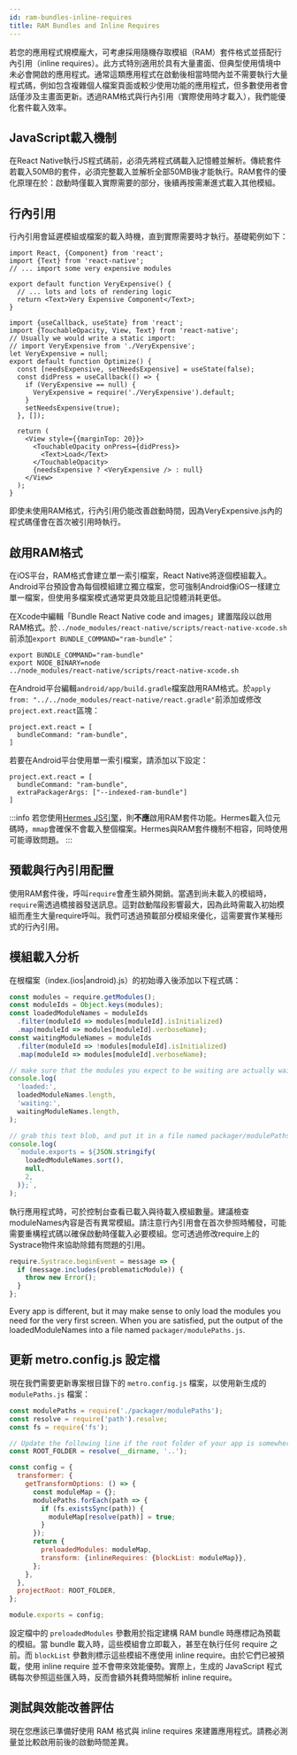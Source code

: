 ```yaml
---
id: ram-bundles-inline-requires
title: RAM Bundles and Inline Requires
---
```


若您的應用程式規模龐大，可考慮採用隨機存取模組（RAM）套件格式並搭配行內引用（inline requires）。此方式特別適用於具有大量畫面、但典型使用情境中未必會開啟的應用程式。通常這類應用程式在啟動後相當時間內並不需要執行大量程式碼，例如包含複雜個人檔案頁面或較少使用功能的應用程式，但多數使用者會話僅涉及主畫面更新。透過RAM格式與行內引用（實際使用時才載入），我們能優化套件載入效率。

## JavaScript載入機制

在React Native執行JS程式碼前，必須先將程式碼載入記憶體並解析。傳統套件若載入50MB的套件，必須完整載入並解析全部50MB後才能執行。RAM套件的優化原理在於：啟動時僅載入實際需要的部分，後續再按需漸進式載入其他模組。

## 行內引用

行內引用會延遲模組或檔案的載入時機，直到實際需要時才執行。基礎範例如下：

```tsx title="VeryExpensive.tsx"
import React, {Component} from 'react';
import {Text} from 'react-native';
// ... import some very expensive modules

export default function VeryExpensive() {
  // ... lots and lots of rendering logic
  return <Text>Very Expensive Component</Text>;
}
```

```tsx title="Optimized.tsx"
import {useCallback, useState} from 'react';
import {TouchableOpacity, View, Text} from 'react-native';
// Usually we would write a static import:
// import VeryExpensive from './VeryExpensive';
let VeryExpensive = null;
export default function Optimize() {
  const [needsExpensive, setNeedsExpensive] = useState(false);
  const didPress = useCallback(() => {
    if (VeryExpensive == null) {
      VeryExpensive = require('./VeryExpensive').default;
    }
    setNeedsExpensive(true);
  }, []);

  return (
    <View style={{marginTop: 20}}>
      <TouchableOpacity onPress={didPress}>
        <Text>Load</Text>
      </TouchableOpacity>
      {needsExpensive ? <VeryExpensive /> : null}
    </View>
  );
}
```

即使未使用RAM格式，行內引用仍能改善啟動時間，因為VeryExpensive.js內的程式碼僅會在首次被引用時執行。

## 啟用RAM格式

在iOS平台，RAM格式會建立單一索引檔案，React Native將逐個模組載入。Android平台預設會為每個模組建立獨立檔案，您可強制Android像iOS一樣建立單一檔案，但使用多檔案模式通常更具效能且記憶體消耗更低。

在Xcode中編輯「Bundle React Native code and images」建置階段以啟用RAM格式。於`../node_modules/react-native/scripts/react-native-xcode.sh`前添加`export BUNDLE_COMMAND="ram-bundle"`：

```
export BUNDLE_COMMAND="ram-bundle"
export NODE_BINARY=node
../node_modules/react-native/scripts/react-native-xcode.sh
```

在Android平台編輯`android/app/build.gradle`檔案啟用RAM格式。於`apply from: "../../node_modules/react-native/react.gradle"`前添加或修改`project.ext.react`區塊：

```
project.ext.react = [
  bundleCommand: "ram-bundle",
]
```

若要在Android平台使用單一索引檔案，請添加以下設定：

```
project.ext.react = [
  bundleCommand: "ram-bundle",
  extraPackagerArgs: ["--indexed-ram-bundle"]
]
```

:::info
若您使用[Hermes JS引擎](https://github.com/facebook/hermes)，則**不應**啟用RAM套件功能。Hermes載入位元碼時，`mmap`會確保不會載入整個檔案。Hermes與RAM套件機制不相容，同時使用可能導致問題。
:::

## 預載與行內引用配置

使用RAM套件後，呼叫`require`會產生額外開銷。當遇到尚未載入的模組時，`require`需透過橋接器發送訊息。這對啟動階段影響最大，因為此時需載入初始模組而產生大量require呼叫。我們可透過預載部分模組來優化，這需要實作某種形式的行內引用。

## 模組載入分析

在根檔案（index.(ios|android).js）的初始導入後添加以下程式碼：

```js
const modules = require.getModules();
const moduleIds = Object.keys(modules);
const loadedModuleNames = moduleIds
  .filter(moduleId => modules[moduleId].isInitialized)
  .map(moduleId => modules[moduleId].verboseName);
const waitingModuleNames = moduleIds
  .filter(moduleId => !modules[moduleId].isInitialized)
  .map(moduleId => modules[moduleId].verboseName);

// make sure that the modules you expect to be waiting are actually waiting
console.log(
  'loaded:',
  loadedModuleNames.length,
  'waiting:',
  waitingModuleNames.length,
);

// grab this text blob, and put it in a file named packager/modulePaths.js
console.log(
  `module.exports = ${JSON.stringify(
    loadedModuleNames.sort(),
    null,
    2,
  )};`,
);
```

執行應用程式時，可於控制台查看已載入與待載入模組數量。建議檢查moduleNames內容是否有異常模組。請注意行內引用會在首次參照時觸發，可能需要重構程式碼以確保啟動時僅載入必要模組。您可透過修改require上的Systrace物件來協助除錯有問題的引用。

```js
require.Systrace.beginEvent = message => {
  if (message.includes(problematicModule)) {
    throw new Error();
  }
};
```

Every app is different, but it may make sense to only load the modules you need for the very first screen. When you are satisfied, put the output of the loadedModuleNames into a file named `packager/modulePaths.js`.

## 更新 metro.config.js 設定檔

現在我們需要更新專案根目錄下的 `metro.config.js` 檔案，以使用新生成的 `modulePaths.js` 檔案：

```js
const modulePaths = require('./packager/modulePaths');
const resolve = require('path').resolve;
const fs = require('fs');

// Update the following line if the root folder of your app is somewhere else.
const ROOT_FOLDER = resolve(__dirname, '..');

const config = {
  transformer: {
    getTransformOptions: () => {
      const moduleMap = {};
      modulePaths.forEach(path => {
        if (fs.existsSync(path)) {
          moduleMap[resolve(path)] = true;
        }
      });
      return {
        preloadedModules: moduleMap,
        transform: {inlineRequires: {blockList: moduleMap}},
      };
    },
  },
  projectRoot: ROOT_FOLDER,
};

module.exports = config;
```

設定檔中的 `preloadedModules` 參數用於指定建構 RAM bundle 時應標記為預載的模組。當 bundle 載入時，這些模組會立即載入，甚至在執行任何 require 之前。而 `blockList` 參數則標示這些模組不應使用 inline require。由於它們已被預載，使用 inline require 並不會帶來效能優勢。實際上，生成的 JavaScript 程式碼每次參照這些匯入時，反而會額外耗費時間解析 inline require。

## 測試與效能改善評估

現在您應該已準備好使用 RAM 格式與 inline requires 來建置應用程式。請務必測量並比較啟用前後的啟動時間差異。